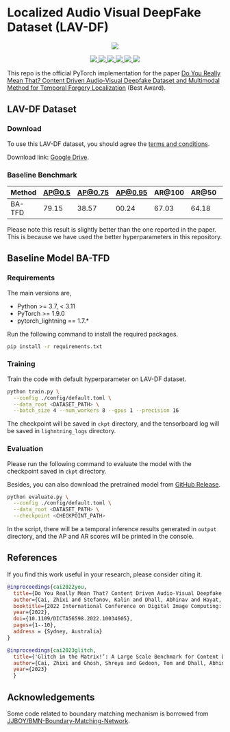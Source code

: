 # Localized Audio Visual DeepFake Dataset (LAV-DF)

<div align="center">
    <img src="assets/overview.svg">
    <p></p>
</div>

<div align="center">
    <a href="https://github.com/ControlNet/LAV-DF/issues">
        <img src="https://img.shields.io/github/issues/ControlNet/LAV-DF?style=flat-square">
    </a>
    <a href="https://github.com/ControlNet/LAV-DF/network/members">
        <img src="https://img.shields.io/github/forks/ControlNet/LAV-DF?style=flat-square">
    </a>
    <a href="https://github.com/ControlNet/LAV-DF/stargazers">
        <img src="https://img.shields.io/github/stars/ControlNet/LAV-DF?style=flat-square">
    </a>
    <a href="https://github.com/ControlNet/LAV-DF/blob/master/LICENSE">
        <img src="https://img.shields.io/github/license/ControlNet/LAV-DF?style=flat-square">
    </a>
    <a href="https://arxiv.org/abs/2204.06228">
        <img src="https://img.shields.io/badge/arXiv-2204.06228-b31b1b.svg?style=flat-square">
    </a>
    <a href="https://paperswithcode.com/sota/temporal-forgery-localization-on-lav-df?p=do-you-really-mean-that-content-driven-audio">
        <img src="https://img.shields.io/endpoint.svg?url=https://paperswithcode.com/badge/do-you-really-mean-that-content-driven-audio/temporal-forgery-localization-on-lav-df&style=flat-square">
    </a>
</div>

This repo is the official PyTorch implementation for the paper [Do You Really Mean That? Content Driven Audio-Visual 
Deepfake Dataset and Multimodal Method for Temporal Forgery Localization](https://ieeexplore.ieee.org/document/10034605)
(Best Award).

## LAV-DF Dataset

### Download

To use this LAV-DF dataset, you should agree the [terms and conditions](https://github.com/ControlNet/LAV-DF/blob/master/TERMS_AND_CONDITIONS.md).

Download link: [Google Drive](https://drive.google.com/file/d/1-OQ-NDtdEyqHNLaZU1Lt9Upk5wVqfYJw/view?usp=sharing).

### Baseline Benchmark

| Method | AP@0.5 | AP@0.75 | AP@0.95 | AR@100 | AR@50 | AR@20 | AR@10 |
|--------|--------|---------|---------|--------|-------|-------|-------|
| BA-TFD | 79.15  | 38.57   | 00.24   | 67.03  | 64.18 | 60.89 | 58.51 |

Please note this result is slightly better than the one reported in the paper. 
This is because we have used the better hyperparameters in this repository.

## Baseline Model BA-TFD

### Requirements

The main versions are,
- Python >= 3.7, < 3.11
- PyTorch >= 1.9.0
- pytorch_lightning == 1.7.*

Run the following command to install the required packages.

```bash
pip install -r requirements.txt
```

### Training

Train the code with default hyperparameter on LAV-DF dataset.

```bash
python train.py \
  --config ./config/default.toml \
  --data_root <DATASET_PATH> \
  --batch_size 4 --num_workers 8 --gpus 1 --precision 16
```

The checkpoint will be saved in `ckpt` directory, and the tensorboard log will be saved in `lighntning_logs` directory.

### Evaluation

Please run the following command to evaluate the model with the checkpoint saved in `ckpt` directory.

Besides, you can also download the pretrained model from [GitHub Release](https://github.com/ControlNet/LAV-DF/releases/download/pretrained_model/baftd_default.ckpt).

```bash
python evaluate.py \
  --config ./config/default.toml \
  --data_root <DATASET_PATH> \
  --checkpoint <CHECKPOINT_PATH>
```

In the script, there will be a temporal inference results generated in `output` directory, and the AP and AR scores will
be printed in the console.

## References

If you find this work useful in your research, please consider citing it.

```bibtex
@inproceedings{cai2022you,
  title={Do You Really Mean That? Content Driven Audio-Visual Deepfake Dataset and Multimodal Method for Temporal Forgery Localization},
  author={Cai, Zhixi and Stefanov, Kalin and Dhall, Abhinav and Hayat, Munawar},
  booktitle={2022 International Conference on Digital Image Computing: Techniques and Applications (DICTA)},
  year={2022},
  doi={10.1109/DICTA56598.2022.10034605},
  pages={1--10},
  address = {Sydney, Australia}
}
```
```bibtex
@inproceedings{cai2023glitch,
  title={'Glitch in the Matrix!’: A Large Scale Benchmark for Content Driven Audio-Visual Forgery Detection and Localization},
  author={Cai, Zhixi and Ghosh, Shreya and Gedeon, Tom and Dhall, Abhinav and Stefanov, Kalin and Hayat, Munawar},
  year={2023}
  }
```

## Acknowledgements

Some code related to boundary matching mechanism is borrowed from 
[JJBOY/BMN-Boundary-Matching-Network](https://github.com/JJBOY/BMN-Boundary-Matching-Network).
